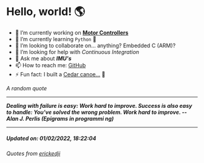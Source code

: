 # Hello, world! 🌎


- 🔧 I’m currently working on [**Motor Controllers**](https://github.com/kyleRhess/MicroMotor)
- 🌱 I’m currently learning `Python` **🐍**
- 👯 I’m looking to collaborate on... anything? Embedded C (ARM)?
- 🤔 I’m looking for help with *Continuous Integration*
- 💬 Ask me about ***IMU's***
- 📫 How to reach me: [GitHub](https://github.com/kyleRhess)
- ⚡ Fun fact: I built a [Cedar canoe...](https://kylerhess.github.io/canoe.html) 🛶

_A random quote_
___
***Dealing with failure is easy: Work hard to improve. Success is also easy
to handle: You've solved the wrong problem. Work hard to improve.
-- Alan J. Perlis (Epigrams in programmi ng)***
___
##### Updated on: 01/02/2022, 18:22:04
###### Quotes from [erickedji](https://gist.github.com/erickedji/68802)